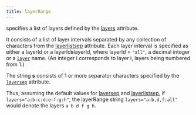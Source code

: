 ```yaml
---
title: layerRange
---
```

specifies a list of layers defined by the [layers](#a:layers) attribute.

It consists of a list of layer intervals separated by any collection of
characters from the [layerlistsep](#a:layerlistsep) attribute. Each layer
interval is specified as either a layerId or a layerId**s**layerId, where
layerId = `"all"`, a decimal integer or a [`layer`](#a:layer) name. (An integer i
corresponds to layer i, layers being numbered from 1.)

The string **s** consists of 1 or more separator characters specified by the
[`layersep`](#a:layersep) attribute.

Thus, assuming the default values for [layersep](#a:layersep) and
[layerlistsep](#a:layerlistsep), if `layers="a:b:c:d:e:f:g:h"`, the
layerRange string `layers="a:b,d,f:all"` would denote the layers `a b d f g
h`.
